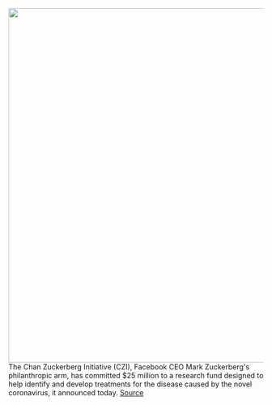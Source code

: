 <img src='https://cdn.vox-cdn.com/thumbor/c4eYuIZY1Kim2XM_ziGq8-jp4-g=/0x0:4634x3146/1200x800/filters:focal(1947x1203:2687x1943)/cdn.vox-cdn.com/uploads/chorus_image/image/66563424/1206462942.jpg.0.jpg' width='700px' /><br/>
The Chan Zuckerberg Initiative (CZI), Facebook CEO Mark Zuckerberg's philanthropic arm, has committed $25 million to a research fund designed to help identify and develop treatments for the disease caused by the novel coronavirus, it announced today.
<a href='https://www.theverge.com/2020/3/27/21196335/chan-zuckerberg-initiative-commits-25-million-covid-19-therapeutics-accelerator'> Source <a/>